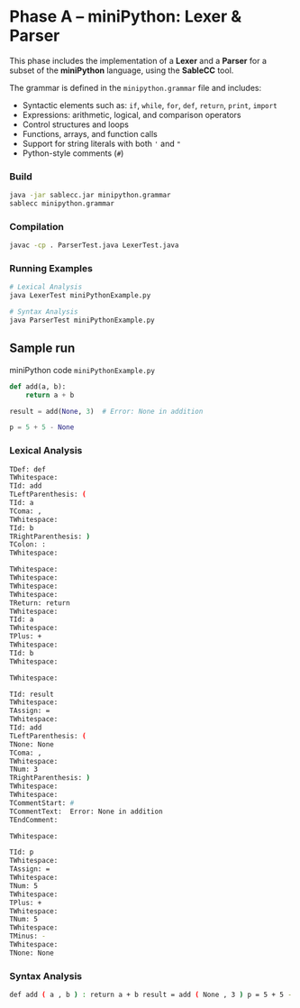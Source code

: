 # Phase A – miniPython: Lexer & Parser 

This phase includes the implementation of a **Lexer** and a **Parser** for a subset of the **miniPython** language, using the **SableCC** tool.

The grammar is defined in the `minipython.grammar` file and includes:

- Syntactic elements such as: `if`, `while`, `for`, `def`, `return`, `print`, `import`
- Expressions: arithmetic, logical, and comparison operators
- Control structures and loops
- Functions, arrays, and function calls
- Support for string literals with both `'` and `"`
- Python-style comments (`#`)

### Build

```bash
java -jar sablecc.jar minipython.grammar
sablecc minipython.grammar
```

### Compilation
```bash
javac -cp . ParserTest.java LexerTest.java
```

### Running Examples
```bash
# Lexical Analysis
java LexerTest miniPythonExample.py

# Syntax Analysis
java ParserTest miniPythonExample.py
```
## Sample run
miniPython code `miniPythonExample.py`
```python
def add(a, b):
    return a + b

result = add(None, 3)  # Error: None in addition

p = 5 + 5 - None
```
### Lexical Analysis
 ```sh
TDef: def
TWhitespace:
TId: add
TLeftParenthesis: (
TId: a
TComa: ,
TWhitespace:
TId: b
TRightParenthesis: )
TColon: :
TWhitespace:

TWhitespace:
TWhitespace:
TWhitespace:
TWhitespace:
TReturn: return
TWhitespace:
TId: a
TWhitespace:
TPlus: +
TWhitespace:
TId: b
TWhitespace:

TWhitespace:

TId: result
TWhitespace:
TAssign: =
TWhitespace:
TId: add
TLeftParenthesis: (
TNone: None
TComa: ,
TWhitespace:
TNum: 3
TRightParenthesis: )
TWhitespace:
TWhitespace:
TCommentStart: #
TCommentText:  Error: None in addition
TEndComment:

TWhitespace:

TId: p
TWhitespace:
TAssign: =
TWhitespace:
TNum: 5
TWhitespace:
TPlus: +
TWhitespace:
TNum: 5
TWhitespace:
TMinus: -
TWhitespace:
TNone: None
```
### Syntax Analysis
```sh
def add ( a , b ) : return a + b result = add ( None , 3 ) p = 5 + 5 - None
```
